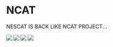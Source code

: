 # NCAT
NESCAT IS BACK LIKE NCAT PROJECT...

<a href="https://github.com/nathalislight/NCAT/blob/main/NCATPRO/NCAT_PRO.png"><img src="https://github.com/nathalislight/NCAT/blob/main/NCATPRO/NCAT_PRO.png" align="left"></a>

<a href="https://github.com/nathalislight/NCAT/blob/main/NCATPRO/NCATPRO_SCHEMA.png"><img src="https://github.com/nathalislight/NCAT/blob/main/NCATPRO/NCATPRO_SCHEMA.png" align="left"></a>

<a href="https://github.com/nathalislight/NCAT/blob/main/NCATPRO/NCAT_PRO2.png"><img src="https://github.com/nathalislight/NCAT/blob/main/NCATPRO/NCAT_PRO2.png" align="left"></a>

<a href="https://github.com/nathalislight/NCAT/blob/main/NCATPRO/PRO_PINOUT.png"><img src="https://github.com/nathalislight/NCAT/blob/main/NCATPRO/PRO_PINOUT.png" align="left"></a>
